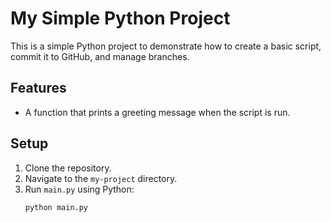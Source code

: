 # My Simple Python Project

This is a simple Python project to demonstrate how to create a basic script, commit it to GitHub, and manage branches.

## Features
- A function that prints a greeting message when the script is run.

## Setup

1. Clone the repository.
2. Navigate to the `my-project` directory.
3. Run `main.py` using Python:
   ```bash
   python main.py

